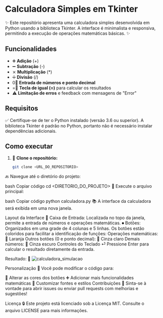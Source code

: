 # Calculadora Simples em Tkinter

✨ Este repositório apresenta uma calculadora simples desenvolvida em Python usando a biblioteca Tkinter. A interface é minimalista e responsiva, permitindo a execução de operações matemáticas básicas. ✨

## Funcionalidades

- ➕ **Adição** (+)
- ➖ **Subtração** (-)
- ⨯ **Multiplicação** (*)
- ➗ **Divisão** (/)
- 0⃣ **Entrada de números e ponto decimal**
- =⃣ **Tecla de igual (=)** para calcular os resultados
- ⚠️ **Limitação de erros** e feedback com mensagens de "Error"

## Requisitos

✅ Certifique-se de ter o Python instalado (versão 3.6 ou superior). A biblioteca Tkinter é padrão no Python, portanto não é necessário instalar dependências adicionais.

## Como executar

1. 🔧 **Clone o repositório:**

   ```bash
   git clone <URL_DO_REPOSITORIO>
🔙 Navegue até o diretório do projeto:

bash
Copiar código
cd <DIRETORIO_DO_PROJETO>
📝 Execute o arquivo principal:

bash
Copiar código
python calculadora.py
📚 A interface da calculadora será exibida em uma nova janela.

Layout da Interface
🔢 Caixa de Entrada: Localizada no topo da janela, permite a entrada de números e operações matemáticas.
⏺ Botões: Organizados em uma grade de 4 colunas e 5 linhas. Os botões estão coloridos para facilitar a identificação de funções:
Operações matemáticas: 🔴 Laranja
Outros botões (0 e ponto decimal): 🔶 Cinza claro
Demais números: 🔳 Cinza escuro
Controles do Teclado
⏎ Pressione Enter para calcular o resultado diretamente da entrada.

Resultado:
🎥 ![calculadora_simulacao](https://github.com/user-attachments/assets/648d3417-a942-43a3-9cad-98c1acb2f7ea)

Personalização
🌱 Você pode modificar o código para:

🎨 Alterar as cores dos botões
➕ Adicionar mais funcionalidades matemáticas
🔧 Customizar fontes e estilos
Contribuições
🙏 Sinta-se à vontade para abrir issues ou enviar pull requests com melhorias e sugestões!

Licença
🔒 Este projeto está licenciado sob a Licença MIT. Consulte o arquivo LICENSE para mais informações.
